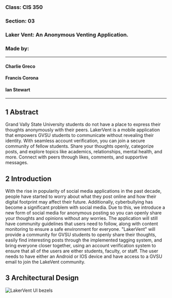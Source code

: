 ### Class: CIS 350
### Section: 03
### Laker Vent: An Anonymous Venting Application.
### Made by:
___
#### Charlie Greco
#### Francis Corona
#### Ian Stewart
___
## 1 Abstract
Grand Vally State University students do not have a place to express their thoughts anonymously with their peers. LakerVent is a mobile application that empowers GVSU students to communicate without revealing their identity. With seamless account verification, you can join a secure community of fellow students. Share your thoughts openly, categorize posts, and explore topics like academics, relationships, mental health, and more. Connect with peers through likes, comments, and supportive messages.

## 2 Introduction
With the rise in popularity of social media applications in the past decade, people have started to worry about what they post online and how their digital footprint may affect their future. Additionally, cyberbullying has become a significant problem with social media. Due to this, we introduce a new form of social media for anonymous posting so you can openly share your thoughts and opinions without any worries. The application will still have community guidelines that users need to follow, along with content monitoring to ensure a safe environment for everyone. "LakerVent" will provide a community for GVSU students to openly share their thoughts, easily find interesting posts through the implemented tagging system, and bring everyone closer together, using an account verification system to ensure that all of the users are either students, faculty, or staff. The user needs to have either an Android or IOS device and have access to a GVSU email to join the LakeVent community.
## 3 Architectural Design
![LakerVent UI bezels](https://github.com/FrancisCorona/CIS-350-Project/assets/19364963/8b3a76e5-b547-4e88-b8f1-acbb8bfadf92)


